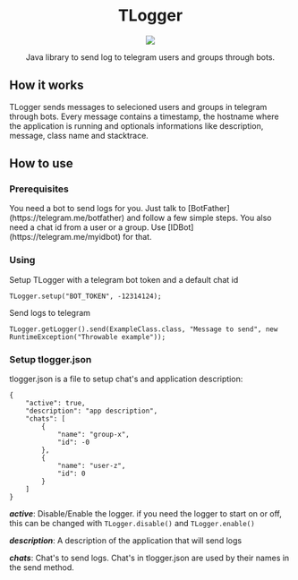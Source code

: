 <h1 align="center">TLogger</h1>

<p align="center">
<a href="https://github.com/LeandroLucas/telegram-logger/blob/master/LICENSE" target="_blank">
<img src="https://img.shields.io/github/license/mashape/apistatus.svg">
</a>
</p>
<p align="center">
Java library to send log to telegram users and groups through bots.
</p>

## How it works
<p>
  TLogger sends messages to selecioned users and groups in telegram through bots. Every message contains a timestamp, the hostname where the application is running and optionals informations like description, message, class name and stacktrace.
</p>

## How to use

### Prerequisites

<p>
You need a bot to send logs for you. Just talk to [BotFather](https://telegram.me/botfather) and follow a few simple steps.
You also need a chat id from a user or a group. Use [IDBot](https://telegram.me/myidbot) for that.
</p>

### Using

Setup TLogger with a telegram bot token and a default chat id
```
TLogger.setup("BOT_TOKEN", -12314124);
```
Send logs to telegram
```
TLogger.getLogger().send(ExampleClass.class, "Message to send", new RuntimeException("Throwable example"));
```

### Setup tlogger.json

<p>
 tlogger.json is a file to setup chat's and application description:
</p>

```
{
	"active": true,
	"description": "app description",
	"chats": [
		{
			"name": "group-x",
			"id": -0
		},
		{
			"name": "user-z",
			"id": 0
		}
	]
}
```

***active***: Disable/Enable the logger. if you need the logger to start on or off, this can be changed with `TLogger.disable()` and `TLogger.enable()`

***description***: A description of the application that will send logs

***chats***: Chat's to send logs. Chat's in tlogger.json are used by their names in the send method.
